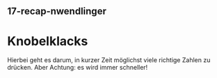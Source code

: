 ## 17-recap-nwendlinger

# Knobelklacks

Hierbei geht es darum, in kurzer Zeit möglichst viele richtige Zahlen zu drücken. Aber Achtung: es wird immer schneller!
